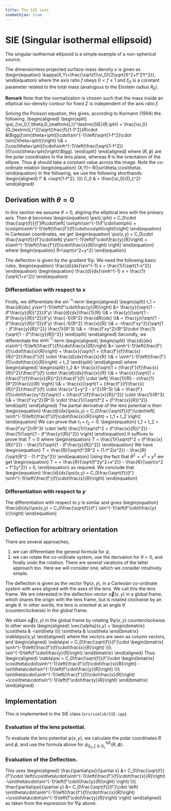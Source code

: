 ```yaml
---
title: The SIE Lens
usemathjax: true
---
```



# SIE (Singular isothermal ellipsoid)

The singular isothermal ellipsoid is a simple example of a non-spherical source.

The dimensionless projected surface-mass density $\kappa$ is given as
\begin{equation}
  \kappa(X,Y)=\frac{\sqrt{f}\xi_0}{2\sqrt{X^2+f^2Y^2}},
\end{equation}
where the axis ratio $f$ obeys $0\lt f\le1$ and $\xi_0$ is a constant parameter related to the total
mass (analogous to the Einstein radius $R_E$).

**Remark**
Note that the normalization is chosen such that the mass inside an elliptical iso-density contour for 
fixed $\Sigma$ is independent of the axis ratio $f$.

Solving the Poisson equation, this gives, according to Kormann (1994) the following.
\begin{aligned}
\begin{split}
  \psi_{\xi_0,f,\theta,D_\mathrm{L}}^\textrm{SIE}(R,\phi) =
  \frac{\xi_0}{D_\textrm{L}^2}\sqrt{\frac{f}{1-f^2}}R\cdot
  &\Bigg([\sin(\theta+\phi)]\cdot\sin^{-1}\left(\sqrt{1-f^2}\cdot \sin{(\theta+\phi)}\right)
  \\\\&
  +[\cos(\theta+\phi)]\cdot\sinh^{-1}\left(\frac{\sqrt{1-f^2}}{f}\cos(\theta+\phi)\right)\Bigg).
\end{split}
\end{aligned}
where $(R,\phi)$ are the polar coordinates in the lens plane,
whereas $\theta$ is the orientation of the ellipse.
Thus $\phi$ should take a constant value across the image. Note the co-ordinate relation
\begin{equation}
    (X,Y)= R(\sin\theta,\cos\theta).
\end{equation}
In the following, we use the following shorthands:
\begin{aligned}
  f' & =\sqrt{1-f^2}, 
\\\\\\\\
  C_0 & = \frac{\xi_0}{D_L^2}
\end{aligned}

## Derivation with $\theta=0$ 

In this section we assume $\theta=0$, aligning the elliptical lens with the
primary axis. Then $\phi$ becomes
\begin{equation}
  \psi(r,\phi) =
  C_0\cdot \frac{\sqrt{f}}{f'}R\cdot\left[ \sin\phi\sin^{-1}(f'\cdot\sin\phi) + \cos\phi\sinh^{-1}\left(\frac{f'}{f}\cdot\cos\phi\right)\right] 
\end{equation}
In Cartesian coordinates, we get
\begin{equation}
   \psi(x,y) = C_0\cdot \frac{\sqrt{f}}{f'}\cdot\left[ 
    y\sin^{-1}\left(f'\cdot\frac{y}{R}\right) 
    + x\sinh^{-1}\left(\frac{f'}{f}\cdot\frac{x}{R}\right)
    \right] 
\end{equation}
where 
\begin{equation}
  R=\sqrt{x^2+y^2}
\end{equation}

The deflection is given by the gradient $\nabla\psi$.
We need the following basic rules.
\begin{equation}
  \frac{d}{dx}\sin^{-1} x  = \frac{1}{\sqrt{1-x^2}}
\end{equation}
\begin{equation}
  \frac{d}{dx}\sinh^{-1} x = \frac{1}{\sqrt{1+x^2}}
\end{equation}

### Differantiation with respect to $x$

Firstly, we differentiate the $\sin^{-1}$-term
\begin{aligned}
\begin{split}
  t_1 = \frac{d}{dx}
    y\sin^{-1}\left(f'\cdot\frac{y}{R}\right) 
    &= \frac{y}{\sqrt{1 - (f'\frac{y}{R})^2}}(f'y)
    \frac{d}{dx}\frac{1}{R}
    \\\\&
    = \frac{y}{\sqrt{1 - (f'\frac{y}{R})^2}}(f'y)
    \frac{-1}{R^2}
    \frac{dR}{dx}
    \\\\&
    = \frac{y}{\sqrt{1 - (f'\frac{y}{R})^2}}(f'y)
    \frac{-1}{R^2}
    \frac{x}{R}
    \\\\&
    = -\frac{f'xy^2}{\sqrt{1 - (f'\frac{y}{R})^2}}
    \frac{1}{R^3}
    \\\\&
    = -\frac{f'xy^2}{R^3}\cdot
    \frac{1}{\sqrt{1 - (f'\frac{y}{R})^2}}
\end{split}
\end{aligned}
Secondly, we differentiate the $\sinh^{-1}$-term
\begin{aligned}
\begin{split}
  \frac{d}{dx}
     x\sinh^{-1}\left(\frac{f'}{f}\cdot\frac{x}{R}\right)
    &= \sinh^{-1}\left(\frac{f'}{f}\cdot\frac{x}{R}\right)
    + \frac{x}{\sqrt{1 + (\frac{f'}{f}\frac{x}{R})^2}}\frac{f'}{f}
     \cdot \frac{d}{dx}\frac{x}{R}
    \\\\&
    = \sinh^{-1}\left(\frac{f'}{f}\cdot\frac{x}{R}\right) + t_2
\end{split}
\end{aligned}
where 
\begin{aligned}
\begin{split}
    t_2 &= \frac{x}{\sqrt{1 + (\frac{f'}{f}\frac{x}{R})^2}}\frac{f'}{f}
     \cdot \frac{d}{dx}\frac{x}{R}
    \\\\&
    = \frac{x}{\sqrt{1 + (\frac{f'}{f}\frac{x}{R})^2}}\frac{f'}{f}
     \cdot \left[ \frac{1}{R} - x\frac{1}{R^2}\frac{x}{R} \right] 
    \\\\&
    = \frac{x}{\sqrt{1 + (\frac{f'}{f}\frac{x}{R})^2}}\frac{f'}{f}
     \cdot \frac{x^2+y^2 - x^2}{R^3}
    \\\\&
    = \frac{f'}{f}\cdot\frac{xy^2}{\sqrt{1 + (\frac{f'}{f}\frac{x}{R})^2}}
     \cdot \frac{1}{R^3}
    \\\\&
    = \frac{f'xy^2}{R^3} \cdot \frac{1}{\sqrt{f^2 + (f'\frac{x}{R})^2}}
\end{split}
\end{aligned}
The partial derivative of the lens potential is then
\begin{equation}
  \frac{d}{dx}\psi(x,y) = 
  C_0\frac{\sqrt{f}}{f'}\cdot\left[ 
    \sinh^{-1}\left(\frac{f'}{f}\cdot\frac{x}{R}\right)
    + t_1 + t_2
    \right]
\end{equation}
We can prove that $t_1+t_2=0$.
\begin{equation}
    t_1 + t_2
    = \frac{f'xy^2}{R^3} \cdot \left[ \frac{1}{\sqrt{f^2 + (f'\frac{x}{R})^2}}
    - \frac{1}{\sqrt{1 - (f'\frac{y}{R})^2}} \right]
\end{equation}
It suffices to prove that $T=0$ where
\begin{equation}
    T =  \frac{1}{\sqrt{f^2 + (f'\frac{x}{R})^2}}
    - \frac{1}{\sqrt{1 - (f'\frac{y}{R})^2}} 
\end{equation}
We have
\begin{equation}
    T =  \frac{R}{\sqrt{f^2R^2 + (1-f^2)x^2}}
    - \frac{R}{\sqrt{R^2 - (1-f^2)y^2}} 
\end{equation}
Using the fact that $R^2=x^2+y^2$ we get
\begin{equation}
    T =
    =  \frac{R}{\sqrt{f^2y^2+x^2}}
    - \frac{R}{\sqrt{x^2 + f^2y^2}} = 0,
\end{equation}
as required.
We conclude that
\begin{equation}
  \frac{d}{dx}\psi(x,y) = 
  C_0\frac{\sqrt{f}}{f'}
    \sinh^{-1}\left(\frac{f'}{f}\cdot\frac{x}{R}\right)
\end{equation}

### Differantiation with respect to $y$

The differentiation with respect to $y$ is similar and gives
\begin{equation}
  \frac{d}{dy}\psi(x,y) = 
  C_0\frac{\sqrt{f}}{f'}
    \sin^{-1}\left(f'\cdot\frac{y}{r}\right) 
\end{equation}

## Deflection for arbitrary orientation

There are several approaches,
1. we can differentiate the general formula for $\psi$,
2. we can rotate the co-ordinate system, use the derivation for $\theta=0$,
   and finally undo the rotation.
There are several varations of the latter approach too.  Here
we will consider one, which we consider intuitively simple.

The deflection is given as the vector $\nabla\psi(x,y)$,
in a Cartesian co-ordinate system with axes aligned with the
axes of the lens.  We call this the lens frame.
We are interested in the deflection vector $\vec{\alpha}(x,y)$ in
a global frame, which shares the origin with the lens frame,
but is rotated clockwise by an angle $\theta$.
In other words, the lens is oriented at an angle $\theta$
(counterclockwise) in the global frame.

We obtain $\vec{\alpha}(x,y)$ in the global frame by rotating
$\nabla\psi(x,y)$ counterclockwise.  In other words
\begin{aligned}
  \vec{\alpha}(x,y) = 
  \begin{bmatrix}
    \cos\theta & -\sin\theta \\\\\\\\
    \sin\theta & \cos\theta 
  \end{bmatrix}
  \nabla\psi(x,y)
\end{aligned}
where the vectors are seen as column vectors, and
\begin{aligned}
  \nabla\psi = 
  C_0\frac{\sqrt{f}}{f'}\cdot
  \begin{bmatrix}
    \sinh^{-1}\left(\frac{f'}{f}\cdot\frac{x}{R}\right)
    \\\\\\\\
    \sin^{-1}\left(f'\cdot\frac{y}{R}\right) 
  \end{bmatrix}
\end{aligned}
Thus
\begin{aligned}
  \nabla\psi = 
  C_0\frac{\sqrt{f}}{f'}\cdot
  \begin{bmatrix}
    \cos\theta\cdot\sinh^{-1}\left(\frac{f'}{f}\cdot\frac{x}{R}\right)
    -\sin\theta\cdot\sin^{-1}\left(f'\cdot\frac{y}{R}\right) 
    \\\\\\\\
    \sin\theta\cdot\sinh^{-1}\left(\frac{f'}{f}\cdot\frac{x}{R}\right)
    +\cos\theta\cdot\sin^{-1}\left(f'\cdot\frac{y}{R}\right) 
  \end{bmatrix}
\end{aligned}


## Implementation

This is implemented in the SIE class (`src/simlib/SIE.cpp`).

### Evaluation of the lens potential.

To evaluate the lens potential $\psi(x,y)$, we calculate the polar coordinates
$R$ and $\phi$, and use the formula above for 
$\psi_{\xi_0,f,\theta,D_\mathrm{L}}^\textrm{SIE}(R,\phi)$.

### Evaluation of the Deflection.

This uses
\begin{aligned}
  \frac{\partial\psi}{\partial x} &=
  C_0\frac{\sqrt{f}}{f'}\cdot
    \left(\cos\theta\cdot\sinh^{-1}\left(\frac{f'}{f}\cdot\frac{x}{R}\right)
    -\sin\theta\cdot\sin^{-1}\left(f'\cdot\frac{y}{R}\right) \right)
    \\\\\\\\
  \frac{\partial\psi}{\partial y} &=
  C_0\frac{\sqrt{f}}{f'}\cdot
    \left( \sin\theta\cdot\sinh^{-1}\left(\frac{f'}{f}\cdot\frac{x}{R}\right)
    +\cos\theta\cdot\sin^{-1}\left(f'\cdot\frac{y}{R}\right)  \right)
\end{aligned}
as taken from the expression for $\nabla\psi$ above.
